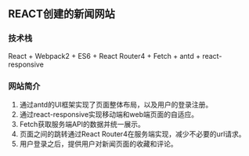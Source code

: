 ## REACT创建的新闻网站

### 技术栈


React + Webpack2 + ES6 + React Router4 + Fetch + antd + react-responsive

### 网站简介


1. 通过antd的UI框架实现了页面整体布局，以及用户的登录注册。
2. 通过react-responsive实现移动端和web端页面的自适应。
3. Fetch获取服务端API的数据并统一展示。
4. 页面之间的跳转通过React Router4在服务端实现，减少不必要的url请求。
5. 用户登录之后，提供用户对新闻页面的收藏和评论。
